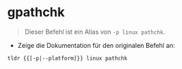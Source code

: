 # gpathchk

> Dieser Befehl ist ein Alias von `-p linux pathchk`.

- Zeige die Dokumentation für den originalen Befehl an:

`tldr {{[-p|--platform]}} linux pathchk`
